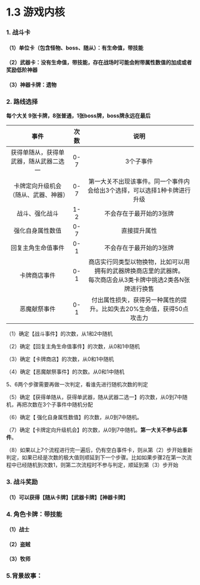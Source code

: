 # 1.3 游戏内核

### 1. 战斗卡

#### （1）单位卡（包含怪物、boss、随从）：有生命值，带技能

#### （2）武器卡：没有生命值，带技能，存在战场时可能会附带属性数值的加成或者奖励低阶神器

#### （3）神器卡牌：遗物

#### 

### 2. 路线选择

**每个大关 9张卡牌，8张普通，1张boss牌，boss牌永远在最后**

|                  事件                  | 次数 |                             说明                             |
| :------------------------------------: | :--: | :----------------------------------------------------------: |
| 获得单随从，获得单武器，随从武器二选一 | 0-7  |                          3个子事件                           |
|  卡牌定向升级机会（随从、武器、神器）  | 0-7  | 第一大关不出现该事件。同一个事件内会给出3个选择，可以选择1种卡牌进行升级 |
|             战斗、强化战斗             | 1-2  |                   不会存在于最开始的3张牌                    |
|            强化自身属性数值            | 0-7  |                         直接提升属性                         |
|           回复主角生命值事件           | 0-1  |                   不会存在于最开始的3张牌                    |
|              卡牌商店事件              | 0-1  | 商店实行同类型以物换物，比如可以用拥有的武器牌换商店里的武器牌。<br />每次商店会从3类卡牌中挑选2类各N张牌进行换售 |
|              恶魔献祭事件              | 0-1  | 付出属性损失，获得另一种属性的提升。比如失去20%生命值，获得50点攻击力 |

（1）确定【战斗事件】的次数，从1和2中随机

（2）确定【回复主角生命值事件】的次数，从0和1中随机

（3）确定【卡牌商店】的次数，从0和1中随机

（4）确定【恶魔献祭事件】的次数。从0和1中随机

5、6两个步骤需要再做一次判定，看谁先进行随机次数的判定

（5）确定【获得单随从，获得单武器，随从武器二选一】的次数，从0到7中随机，再把次数在3个子事件中随机分配

（6）确定【 强化自身属性数值】的次数，从0到7中随机。

（7）确定【卡牌定向升级机会】的次数，从0到7中随机。**第一大关不参与此事件**。

（8）如果以上7个流程进行完一遍后，仍有空白事件卡，则从第（2）步开始重新判定，如果已经是次数的极大值则顺延到下一个步骤。比如如果步骤2在第一次流程中已经随机到次数1，则第二次流程时不参与判定，顺延到第（3）步开始







### 3. 战斗奖励

#### （1）可以获得【随从卡牌】【武器卡牌】【神器卡牌】



### 4. 角色卡牌：带技能

#### （1）战士

#### （2）盗贼

#### （3）牧师



### 5.背景故事：
